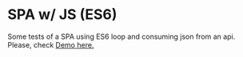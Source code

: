 # SPA w/ JS (ES6)
Some tests of a SPA using ES6 loop and consuming json from an api.
<br/>
Please, check <a href="http://www.vegners.com/apps/spaJS" target="_blank">Demo here.</a>
